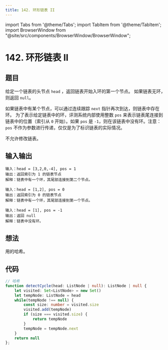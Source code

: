 ```yaml
---
title: 142. 环形链表 II
---
```


import Tabs from '@theme/Tabs';
import TabItem from '@theme/TabItem';
import BrowserWindow from "@site/src/components/BrowserWindow/BrowserWindow";

# 142. 环形链表 II

## 题目

<BrowserWindow url='https://leetcode-cn.com/problems/linked-list-cycle-ii/'>

  给定一个链表的头节点 `head` ，返回链表开始入环的第一个节点。 如果链表无环，则返回 `null`。

  如果链表中有某个节点，可以通过连续跟踪 `next` 指针再次到达，则链表中存在环。 为了表示给定链表中的环，评测系统内部使用整数 `pos` 来表示链表尾连接到链表中的位置（索引从 `0` 开始）。如果 `pos` 是 `-1`，则在该链表中没有环。注意：`pos` 不作为参数进行传递，仅仅是为了标识链表的实际情况。

  不允许修改链表。

</BrowserWindow>

## 输入输出

<Tabs groupId="solutions">
  <TabItem value="example1" label="示例1">

    输入：head = [3,2,0,-4], pos = 1
    输出：返回索引为 1 的链表节点
    解释：链表中有一个环，其尾部连接到第二个节点。

  </TabItem>
  <TabItem value="example2" label="示例2">

    输入：head = [1,2], pos = 0
    输出：返回索引为 0 的链表节点
    解释：链表中有一个环，其尾部连接到第一个节点。

  </TabItem>
  <TabItem value="example3" label="示例3">

    输入：head = [1], pos = -1
    输出：返回 null
    解释：链表中没有环。

  </TabItem>
</Tabs>

## 想法

用的哈希。

## 代码

<Tabs groupId="solutions">
  <TabItem value="ts1" label="TypeScript 1">

```ts
// 哈希
function detectCycle(head: ListNode | null): ListNode | null {
    let visited: Set<ListNode> = new Set()
    let tempNode: ListNode = head
    while(tempNode !== null) {
        const size: number = visited.size
        visited.add(tempNode)
        if (size === visited.size) {
            return tempNode
        }
        tempNode = tempNode.next
    }
    return null
};
```
  </TabItem>
</Tabs>